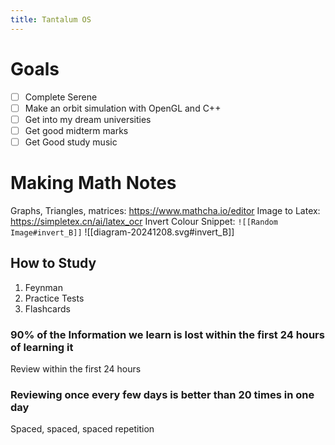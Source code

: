 ```yaml
---
title: Tantalum OS
---
```

# Goals
- [ ] Complete Serene
- [ ] Make an orbit simulation with OpenGL and C++
- [ ] Get into my dream universities
- [ ] Get good midterm marks
- [ ] Get Good study music
# Making Math Notes
Graphs, Triangles, matrices: https://www.mathcha.io/editor
Image to Latex: https://simpletex.cn/ai/latex_ocr
Invert Colour Snippet: `![[Random Image#invert_B]]`
![[diagram-20241208.svg#invert_B]]
## How to Study
1. Feynman
2. Practice Tests
3. Flashcards

### 90% of the Information we learn is lost within the first 24 hours of learning it 
Review within the first 24 hours


### Reviewing once every few days is better than 20 times in one day
Spaced, spaced, spaced repetition